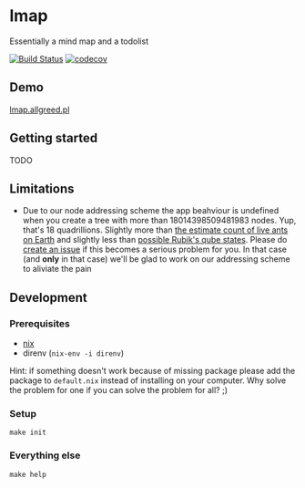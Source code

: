 # lmap
Essentially a mind map and a todolist 

[![Build Status](https://cloud.drone.io/api/badges/allgreed/lmap/status.svg)](https://cloud.drone.io/allgreed/lmap)
[![codecov](https://codecov.io/gh/allgreed/lmap/branch/master/graph/badge.svg)](https://codecov.io/gh/allgreed/lmap)

## Demo
[lmap.allgreed.pl](https://lmap.allgreed.pl/)

## Getting started
TODO

## Limitations
- Due to our node addressing scheme the app beahviour is undefined when you create a tree with more than 18014398509481983 nodes. Yup, that's 18 quadrillions. Slightly more than [the estimate count of live ants on Earth](https://en.wikipedia.org/wiki/Orders_of_magnitude_(numbers)#1015) and slightly less than [possible Rubik's qube states](https://en.wikipedia.org/wiki/Orders_of_magnitude_(numbers)#1018). Please do [create an issue](https://github.com/allgreed/lmap/issues/new) if this becomes a serious problem for you. In that case (and **only** in that case) we'll be glad to work on our addressing scheme to aliviate the pain

## Development

### Prerequisites
- [nix](https://nixos.org/nix/manual/#chap-installation)
- direnv (`nix-env -i direnv`)

Hint: if something doesn't work because of missing package please add the package to `default.nix` instead of installing on your computer. Why solve the problem for one if you can solve the problem for all? ;)

### Setup
```
make init
```

### Everything else
```
make help
```
